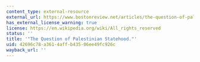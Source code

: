 ```yaml
---
content_type: external-resource
external_url: https://www.bostonreview.net/articles/the-question-of-palestinian-statehood/
has_external_license_warning: true
license: https://en.wikipedia.org/wiki/All_rights_reserved
status: ''
title: '"The Question of Palestinian Statehood."'
uid: 42696c78-a361-4aff-b435-06ee49fc926c
wayback_url: ''
---
```

